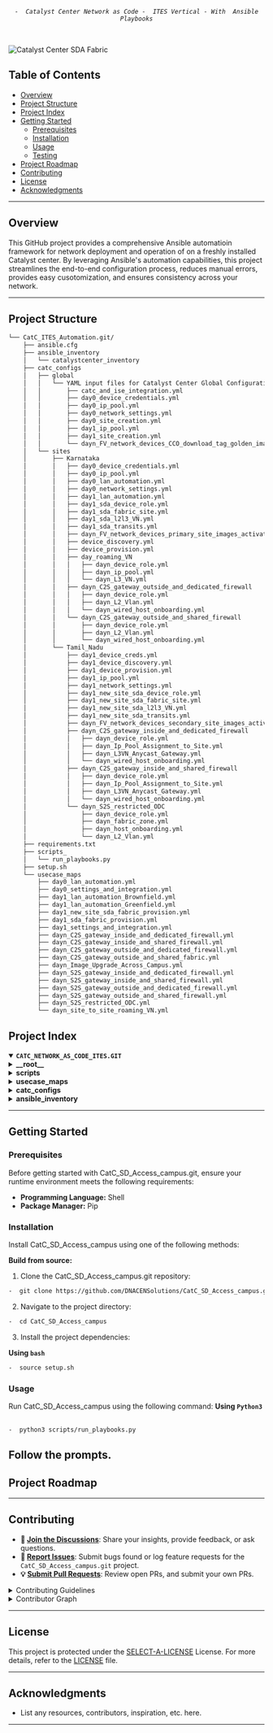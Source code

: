 <p align="center">
	<em><code>-  Catalyst Center Network as Code -  ITES Vertical - With  Ansible Playbooks</code></em>
</p>
<p align="center"><!-- default option, no dependency badges. -->
</p>
<p align="center">
	<!-- default option, no dependency badges. -->
</p>
<br>

![Catalyst Center SDA Fabric](images/ITES_CVPaC_Topology.png)


##  Table of Contents

-  [Overview](#Overview )
- [ Project Structure](#project-structure)
- [ Project Index](#project-index)
- [ Getting Started](#getting-started)
  - [ Prerequisites](#prerequisites)
  - [ Installation](#installation)
  - [ Usage](#usage)
  - [ Testing](#testing)
- [ Project Roadmap](#project-roadmap)
- [ Contributing](#contributing)
- [ License](#license)
- [ Acknowledgments](#acknowledgments)

---
##  Overview
This GitHub project provides a comprehensive Ansible automatioin framework for network deployment and operation of on a freshly installed Catalyst center. By leveraging Ansible's automation capabilities, this project streamlines the end-to-end configuration process, reduces manual errors, provides easy cusotomization, and ensures consistency across your network.

---
##  Project Structure
```sh
└── CatC_ITES_Automation.git/
    ├── ansible.cfg
    ├── ansible_inventory
    │   └── catalystcenter_inventory
    ├── catc_configs
    │   ├── global
    │   │   └── YAML input files for Catalyst Center Global Configurations (device credentials, IP pools, image tagging etc.)
    │   │       ├── catc_and_ise_integration.yml
    │   │       ├── day0_device_credentials.yml
    │   │       ├── day0_ip_pool.yml
    │   │       ├── day0_network_settings.yml
    │   │       ├── day0_site_creation.yml
    │   │       ├── day1_ip_pool.yml
    │   │       ├── day1_site_creation.yml
    │   │       └── dayn_FV_network_devices_CCO_download_tag_golden_images_distribution.yml
    │   └── sites
    │       ├── Karnataka
    │       │   ├── day0_device_credentials.yml
    │       │   ├── day0_ip_pool.yml
    │       │   ├── day0_lan_automation.yml
    │       │   ├── day0_network_settings.yml
    │       │   ├── day1_lan_automation.yml
    │       │   ├── day1_sda_device_role.yml
    │       │   ├── day1_sda_fabric_site.yml
    │       │   ├── day1_sda_l2l3_VN.yml
    │       │   ├── day1_sda_transits.yml
    │       │   ├── dayn_FV_network_devices_primary_site_images_activation.yml
    │       │   ├── device_discovery.yml
    │       │   ├── device_provision.yml
    │       │   ├── day_roaming_VN
    │       │   │   ├── dayn_device_role.yml
    │       │   │   ├── dayn_ip_pool.yml
    │       │   │   └── dayn_L3_VN.yml
    │       │   ├── dayn_C2S_gateway_outside_and_dedicated_firewall
    │       │   │   ├── dayn_device_role.yml
    │       │   │   ├── dayn_L2_Vlan.yml
    │       │   │   └── dayn_wired_host_onboarding.yml
    │       │   └── dayn_C2S_gateway_outside_and_shared_firewall
    │       │       ├── dayn_device_role.yml
    │       │       ├── dayn_L2_Vlan.yml
    │       │       └── dayn_wired_host_onboarding.yml
    │       └── Tamil_Nadu
    │           ├── day1_device_creds.yml
    │           ├── day1_device_discovery.yml
    │           ├── day1_device_provision.yml
    │           ├── day1_ip_pool.yml
    │           ├── day1_network_settings.yml
    │           ├── day1_new_site_sda_device_role.yml
    │           ├── day1_new_site_sda_fabric_site.yml
    │           ├── day1_new_site_sda_l2l3_VN.yml
    │           ├── day1_new_site_sda_transits.yml
    │           ├── dayn_FV_network_devices_secondary_site_images_activation.yml
    │           ├── dayn_C2S_gateway_inside_and_dedicated_firewall
    │           │   ├── dayn_device_role.yml
    │           │   ├── dayn_Ip_Pool_Assignment_to_Site.yml
    │           │   ├── dayn_L3VN_Anycast_Gateway.yml
    │           │   └── dayn_wired_host_onboarding.yml
    │           ├── dayn_C2S_gateway_inside_and_shared_firewall
    │           │   ├── dayn_device_role.yml
    │           │   ├── dayn_Ip_Pool_Assignment_to_Site.yml
    │           │   ├── dayn_L3VN_Anycast_Gateway.yml
    │           │   └── dayn_wired_host_onboarding.yml
    │           └── dayn_S2S_restricted_ODC
    │               ├── dayn_device_role.yml
    │               ├── dayn_fabric_zone.yml
    │               ├── dayn_host_onboarding.yml
    │               └── dayn_L2_Vlan.yml
    ├── requirements.txt
    ├── scripts_
    │   └── run_playbooks.py
    ├── setup.sh
    └── usecase_maps
        ├── day0_lan_automation.yml
        ├── day0_settings_and_integration.yml
        ├── day1_lan_automation_Brownfield.yml
        ├── day1_lan_automation_Greenfield.yml
        ├── day1_new_site_sda_fabric_provision.yml
        ├── day1_sda_fabric_provision.yml
        ├── day1_settings_and_integration.yml
        ├── dayn_C2S_gateway_inside_and_dedicated_firewall.yml
        ├── dayn_C2S_gateway_inside_and_shared_firewall.yml
        ├── dayn_C2S_gateway_outside_and_dedicated_firewall.yml
        ├── dayn_C2S_gateway_outside_and_shared_fabric.yml
        ├── dayn_Image_Upgrade_Across_Campus.yml
        ├── dayn_S2S_gateway_inside_and_dedicated_firewall.yml
        ├── dayn_S2S_gateway_inside_and_shared_firewall.yml
        ├── dayn_S2S_gateway_outside_and_dedicated_firewall.yml
        ├── dayn_S2S_gateway_outside_and_shared_firewall.yml
        ├── dayn_S2S_restricted_ODC.yml
        └── dayn_site_to_site_roaming_VN.yml


```

##  Project Index
<details open>
	<summary><b><code>CATC_NETWORK_AS_CODE_ITES.GIT</code></b></summary>
	<details> <!-- __root__ Submodule -->
		<summary><b>__root__</b></summary>
		<blockquote>
			<table>
			<tr>
				<td><b><a href='https://github.com/DNACENSolutions/NetworkasCode_CVPs/tree/main/nac_ites_sda/NaC_1_0_ITES_SDA/setup.sh'>setup.sh</a></b></td>
				<td><code>-  Setup script to create your python environment and install Catalyst Center Python SDK (dnacentersdk) and Ansible collection (cisco.dnac)</code></td>
			</tr>
			<tr>
				<td><b><a href='https://github.com/DNACENSolutions/NetworkasCode_CVPs/tree/main/nac_ites_sda/NaC_1_0_ITES_SDA/requirements.txt'>requirements.txt</a></b></td>
				<td><code>-  This file contains the required python modules. This file is used by setup.sh script</code></td>
			</tr>
			</table>
		</blockquote>
	</details>
	<details> <!-- scripts Submodule -->
		<summary><b>scripts</b></summary>
		<blockquote>
			<table>
			<tr>
				<td><b><a href='https://github.com/DNACENSolutions/NetworkasCode_CVPs/tree/main/nac_ites_sda/NaC_1_0_ITES_SDA/scripts/run_playbooks.py'>run_playbooks.py</a></b></td>
				<td><code>-  This Python tool is to run the Ansible playbooks with Inputs files preprogrammed in the usecase_maps files. The Tools lets you choose option to Validate the input, Execute the playbook or do both. Further it gives option for user to run the Catalyst Center Configuration usecases individually, or in a sub-group of usecase , or all the usecase in the order specified in the input file selected from usecase_maps directory.</code></td>
			</tr>
			</table>
		</blockquote>
	</details>
	<details> <!-- usecase_maps Submodule -->
		<summary><b>usecase_maps </b></summary>
		<blockquote>
			<table>
			<tr>
				<td><b><a href='https://github.com/DNACENSolutions/NetworkasCode_CVPs/tree/main/nac_ites_sda/NaC_1_0_ITES_SDA/usecase_maps/day0_settings_and_integration.yml'>day0_settings_and_integration.yml</a></b></td>
            <td> 
            <code>- This usecase performs essential Day0 configurations to prepare the infrastructure for SDA automation by integrating ISE with DNAC, creating the site hierarchy, setting up global device credentials, network settings, and assigning them to the target site (e.g., Karnataka).</code><br>
            <code>- This usecase consists of 8 operations in the following sequence:</code><br>
            <code>  #Step1: Integrate Cisco ISE with Catalyst Center for RADIUS services and TrustSec policies</code><br>
            <code>  #Step2: Create hierarchical site structure including areas, buildings, and floors</code><br>
            <code>  #Step3: Define global device credentials in Catalyst Center</code><br>
            <code>  #Step4: Assign global credentials to the Karnataka site</code><br>
            <code>  #Step5: Define global IP pools including transit and VN pools</code><br>
            <code>  #Step6: Define global network settings such as DNS, SNMP, and syslog</code><br>
            <code>  #Step7: Assign IP pools to the Karnataka site</code><br>
            <code>  #Step8: Apply global network settings to the Karnataka site</code>
            </td>
			</tr>
			<tr>
				<td><b><a href='https://github.com/DNACENSolutions/NetworkasCode_CVPs/tree/main/nac_ites_sda/NaC_1_0_ITES_SDA/usecase_maps/day0_lan_automation.yml'>day0_lan_automation.yml</a></b></td>
                <td><code>-  This use case handles the initial bring-up of a fabric site by automating the discovery and provisioning of seed and downstream devices. It simplifies onboarding by using LAN Automation to detect connected fabric edge nodes.<br><br> It includes the following 4 operations:<br><br> #Step1: Discover seed devices in the network using CLI/SNMP-based discovery methods.<br> #Step2: Provision the discovered seed devices to prepare them for acting as LAN Automation controllers.<br> #Step3: Run LAN Automation to dynamically discover access switches connected to the seed devices.<br> #Step4: Provision the newly discovered downstream devices with appropriate management IPs and configuration.<br><br> ⚠️ <b>Note:</b> Ensure that management IPs are assigned during LAN Automation if immediate provisioning of discovered devices is planned.</code></td>
			</tr>
            <tr>
				<td><b><a href='https://github.com/DNACENSolutions/NetworkasCode_CVPs/tree/main/nac_ites_sda/NaC_1_0_ITES_SDA/usecase_maps/day1_settings_and_integration.yml'>day1_settings_and_integration.yml</a></b></td>
                <td><code>-  This use case configures foundational Day 1 settings for onboarding a newly added site into the fabric domain. It involves site addition, IP pool design, and essential network configurations specific to the new site.<br><br> It performs the following 5 operations:<br><br> #Step1: Create a new hierarchical site under the DNAC site tree structure.<br> #Step2: Assign pre-defined device credentials (CLI, SNMP, etc.) to the new site for future provisioning and management.<br> #Step3: Create global IP pools to be consumed by various sites and services.<br> #Step4: Allocate and assign the relevant IP pool slices to the newly added site.<br> #Step5: Configure site-specific network settings such as DNS, DHCP, NTP, and syslog to enable baseline device communication and service resolution.</code></td>
			</tr>
			<tr>
				<td><b><a href='https://github.com/DNACENSolutions/NetworkasCode_CVPs/tree/main/nac_ites_sda/NaC_1_0_ITES_SDA/usecase_maps/day1_lan_automation_Brownfield.yml'>day1_lan_automation_Brownfield.yml</a></b></td>
                <td><code>-  This use case supports Brownfield site expansion by integrating newly added switches into an already operational SDA fabric. It automates the discovery of new devices via LAN Automation and provisions them to extend the fabric topology.<br><br> It consists of the following 2 operations:<br><br> #Step1: Run LAN Automation to discover additional devices connected to existing fabric infrastructure.<br> #Step2: Provision the discovered devices by assigning management IPs, applying configurations, and registering them to the fabric.<br><br> ⚠️ <b>Note:</b> Ensure management IPs are assigned during LAN Automation to allow seamless provisioning. This is especially critical for executing both steps in a single run without manual intervention.</code></td>
			</tr>
			<tr>
				<td><b><a href='https://github.com/DNACENSolutions/NetworkasCode_CVPs/tree/main/nac_ites_sda/NaC_1_0_ITES_SDA/usecase_maps/day1_lan_automation_Greenfield.yml'>day1_lan_automation_Greenfield.yml</a></b></td>
                <td><code>-  This use case brings up a completely new SDA fabric site (Greenfield deployment). It covers the end-to-end flow from discovering seed devices, provisioning them, running LAN Automation to onboard downstream devices, and finally provisioning the newly discovered nodes.<br><br> It consists of the following 4 operations:<br><br> #Step1: Discover seed devices that serve as anchors for LAN Automation.<br> #Step2: Provision the discovered seed devices with required configurations and credentials.<br> #Step3: Run LAN Automation to discover downstream connected fabric nodes (e.g., Edge or Intermediate nodes).<br> #Step4: Provision and onboard the newly discovered fabric devices into the fabric site topology.<br><br> ⚠️ <b>Note:</b> Assigning management IPs during LAN Automation is crucial for enabling seamless provisioning in the same run.</code></td>
			</tr>
			<tr>
				<td><b><a href='https://github.com/DNACENSolutions/NetworkasCode_CVPs/tree/main/nac_ites_sda/NaC_1_0_ITES_SDA/usecase_maps/day1_new_site_sda_fabric_provision.yml'>day1_new_site_sda_fabric_provision.yml</a></b></td>
                <td><code>-  This use case provisions a newly added site as a Cisco SDA Fabric site. It involves setting up the fabric structure, configuring Layer 3 IP transit for external connectivity, defining virtual networks with Anycast Gateways, and assigning appropriate device roles.<br><br> It includes the following 4 key operations:<br><br> #Step1: Designate the site as an SDA Fabric site to enable fabric-based operations.<br> #Step2: Configure Layer 3 IP Transit for external handoff to upstream networks (e.g., WAN, Data Center).<br> #Step3: Create Layer 2 and Layer 3 Virtual Networks along with Anycast Gateways for host communication.<br> #Step4: Assign fabric roles such as Border, Control Plane, and Edge to the devices within the site.</code></td>
			</tr>
            <tr>
				<td><b><a href='https://github.com/DNACENSolutions/NetworkasCode_CVPs/tree/main/nac_ites_sda/NaC_1_0_ITES_SDA/usecase_maps/day1_sda_fabric_provision.yml'>day1_sda_fabric_provision.yml</a></b></td>
                <td><code>-  This use case is focused on enabling **SDA Fabric provisioning for an already existing site** on Day 1. Unlike the <b>day1_new_site_sda_fabric_provision.yml</b> flow (which adds a new site and makes it fabric-ready), this workflow assumes that the site has already been onboarded earlier and is now being transitioned into the SDA fabric domain.<br><br>
                The workflow performs the following key operations:<br><br>
                #Step1: Convert the existing site into a Fabric Site, establishing SDA fabric boundaries.<br>
                #Step2: Set up IP Transit configurations to enable L3 handoff between fabric and traditional networks (northbound connectivity).<br>
                #Step3: Create L2 and L3 Virtual Networks, including anycast gateways, for segmenting user traffic and enabling mobility.<br>
                #Step4: Assign SDA device roles (Control Plane, Border, Edge) to participating network devices for fabric-based traffic control.<br><br>
                This use case is typically triggered after Day 0 onboarding or LAN automation is complete and is part of formalizing the site’s transition into an SDA-enabled environment.</code></td>
			</tr>
            <tr>
				<td><b><a href='https://github.com/DNACENSolutions/NetworkasCode_CVPs/tree/main/nac_ites_sda/NaC_1_0_ITES_SDA/usecase_maps/dayn_Image_Upgrade_Across_Campus.yml'>dayn_Image_Upgrade_Across_Campus.yml</a></b></td>
                <td><code>-  This Day-N use case handles **network-wide software image upgrades** across the entire SDA campus using **SWIM (Software Image Management)** via DNAC. It ensures consistent image compliance and eliminates version drifts across fabric devices.<br><br>
                The process is divided into three steps:<br><br>
                #Step1: <b>Global Image Distribution</b>
                All required golden images are downloaded from CCO (Cisco.com) and distributed to targeted devices across the campus, regardless of site or role.<br>
                #Step2: <b>Image Activation on the Primary Site</b>
                SWIM activates the distributed images at the main hub site (e.g., Karnataka). This involves image validation, compatibility checks, and reboot orchestration (if necessary).<br>
                #Step3: <b>Image Activation on the Secondary Site</b>
                The same activation process is repeated on the secondary hub site (e.g., Tamil Nadu) to maintain uniformity across geographically distributed fabric zones.<br><br>
                This ensures all fabric and non-fabric devices across the enterprise operate on validated, secure, and consistent image versions — a critical Day-N activity for lifecycle management and compliance.</code></td>
			</tr>
            <tr>
				<td><b><a href='https://github.com/DNACENSolutions/NetworkasCode_CVPs/tree/main/nac_ites_sda/NaC_1_0_ITES_SDA/usecase_maps/dayn_C2S_gateway_inside_&_dedicated_firewall.yml'>dayn_C2S_gateway_inside_&<br>_dedicated_firewall.yml</a></b></td>
                <td><code>-  This Day-N use case provisions **Client-to-Site (C2S) VPN access** via an **inside gateway with a dedicated firewall**. It facilitates secure, isolated remote access to enterprise resources, with dedicated segmentation at the network and security layer.<br>
                Key Steps:<br><br>
                #Step1: <b>IP Pool Reservation</b><br>
                An L3 IP pool is assigned to the site specifically for the dedicated C2S VPN gateway and associated Anycast Gateway. This pool is exclusive to a specific VPN domain and its clients.<br>
                #Step2: <b>L3 VN + Anycast Gateway Creation</b>
                A new L3 virtual network is created and bound to the site along with its Anycast Gateway configuration. This forms the data plane for C2S remote clients.<br>
                #Step3: <b>Device Role Assignment</b><br>
                Fabric devices (e.g., border/edge) are assigned their roles for this newly created VN. The dedicated firewall is linked as the only upstream security device, enforcing full traffic isolation.<br>
                #Step4: <b>Wired Host Onboarding</b><br>
                Wired clients are onboarded into the new virtual network. The path from remote user → VPN → dedicated firewall → onboarded device is validated end-to-end.<br><br>
                ⚠️ <b>Key Distinction from Shared Firewall:</b><br>
                In this use case, the firewall is dedicated: only one IP pool and one client context is used, ensuring exclusive traffic segmentation.<br>
                In a shared firewall setup (as handled in a different use case), multiple pools may route through a single firewall, requiring logical separation via VRFs or ACLs.<br>
                💡 <b>Use Case Applicability:</b><br>
                Ideal for high-security organizations (e.g., financial institutions, government) requiring strict separation of VPN access paths without overlap across clients or business units.</code></td>
			</tr>
            <tr>
				<td><b><a href='https://github.com/DNACENSolutions/NetworkasCode_CVPs/tree/main/nac_ites_sda/NaC_1_0_ITES_SDA/usecase_maps/dayn_C2S_gateway_inside_%26_shared_firewall.yml'>dayn_C2S_gateway_inside_&<br>_shared_firewall.yml</a></b></td>
                <td><code>-  This Day-N use case enables Client-to-Site (C2S) VPN access via an internal gateway using a shared firewall.<br>
                It provisions shared infrastructure to allow remote users, such as support executives or delivery agents,<br>
                to securely connect to ITES systems without requiring isolated security appliances per client.<br><br>
                #Step1: IP Pool Assignment<br>
                Multiple IP pools are reserved and associated with the site to support traffic segregation across different<br>
                client environments handled by the ITES provider.<br>
                #Step2: L3 VN and Anycast Gateway Setup<br>
                Virtual networks and anycast gateways are configured to route traffic from remote client endpoints through<br>
                the enterprise fabric network, ensuring proper segmentation and reachability.<br>
                #Step3: Device Role Assignment<br>
                Fabric devices are assigned roles (such as edge or border) to establish the intended routing and security<br>
                policies for C2S traffic through the shared firewall.<br>
                #Step4: Wired Host Onboarding<br>
                Local wired clients (such as branch or on-site support systems) are onboarded to the same VPN network for<br>
                functional validation and continuous integration.<br><br>
                Key Difference from Dedicated Firewall:<br>
                In this shared firewall model, a single firewall instance handles multiple client IP pools with logical isolation<br>
                enforced through VRFs and access policies. It is ideal for ITES operations managing multiple clients from the same<br>
                infrastructure, offering operational efficiency with shared security resources.<br><br>
                Use Case Example:<br>
                An ITES provider delivering customer service for multiple domains (e.g., telecom, e-commerce, insurance) can use a<br>
                shared firewall to enable secure C2S VPN access for remote agents, while maintaining separation via VRFs and ACLs<br>
                instead of physical firewalls.</code></td>
			</tr>
            <tr>
				<td><b><a href='https://github.com/DNACENSolutions/NetworkasCode_CVPs/tree/main/nac_ites_sda/NaC_1_0_ITES_SDA/usecase_maps/dayn_C2S_gateway_outside_&_dedicated_firewall.yml'>dayn_C2S_gateway_outside_&<br>_dedicated_firewall.yml</a></b></td>
                <td><code>-  This Day-N use case enables Client-to-Site (C2S) VPN access via a gateway located outside the fabric,<br>
                leveraging a dedicated firewall for strict traffic segmentation. The external firewall terminates the VPN,<br>
                and the traffic is handed off to the SDA fabric via a single L2 VLAN extending to the Border node.<br><br>
                #Step1: Fabric Site Creation<br>
                The target site is designated and initialized as a fabric site within DNAC.<br>
                #Step2: L2 Virtual Network (VLAN) Creation<br>
                A single VLAN is provisioned to establish Layer 2 connectivity between the external firewall and Border node.<br>
                #Step3: Device Role Assignment<br>
                Devices in the fabric (e.g., Border, Edge) are assigned appropriate roles to support traffic ingress from<br>
                the external gateway into the SDA fabric.<br>
                #Step4: Wired Host Onboarding<br>
                Client-facing wired hosts are onboarded into the same VLAN-based VN to complete E2E connectivity testing.<br>
                Key Design Characteristic:<br>
                The L2 handoff path connects the dedicated firewall to the Border node through a single VLAN<br>
                (e.g., VLAN 100). Traffic isolation is physical — only one IP pool and one client context are present.<br><br>
                ⚠️Difference from Shared Firewall Variant:<br>
                Unlike the shared firewall scenario (where multiple VLANs are trunked to the Border for different clients),<br>
                this setup uses a single VLAN mapped to one specific service context. Logical isolation is not needed,<br>
                as traffic is already physically segregated.<br><br>
                Use Case Example:<br>
                An ITES provider handling secure backend processing for a banking client can use a dedicated external firewall<br>
                and single VLAN to onboard remote employees via C2S VPN, ensuring exclusive resource access.</code></td>
			</tr>
            <tr>
				<td><b><a href='https://github.com/DNACENSolutions/NetworkasCode_CVPs/tree/main/nac_ites_sda/NaC_1_0_ITES_SDA/usecase_maps/dayn_C2S_gateway_outside_&_shared_firewall.yml'>dayn_C2S_gateway_outside_&<br>_shared_firewall.yml</a></b></td>
                <td><code>-  This Day-N use case enables Client-to-Site (C2S) VPN access via a gateway located outside the fabric,<br>
                utilizing a shared firewall to support multiple client contexts. VPN tunnels terminate at the firewall,<br>
                and client traffic enters the SDA fabric through dedicated Layer 2 VLANs mapped to different services.<br><br>
                #Step1: Fabric Site Creation<br>
                The site is promoted to a fabric site in DNAC to support SDA configurations.<br>
                #Step2: L2 Virtual Network (VLAN) Creation<br>
                Multiple VLANs are created and extended from the shared firewall to the Border node,<br>
                enabling logical segmentation across different clients or services.<br>
                #Step3: Device Role Assignment<br>
                Fabric devices such as Border and Edge nodes are assigned roles to ensure correct<br>
                traffic handling for each VLAN/VRF pair.<br>
                #Step4: Wired Host Onboarding<br>
                Local hosts (e.g., service endpoints or agent systems) are connected to corresponding VLANs<br>
                and validated for end-to-end VPN reachability.<br><br>
                Key Design Characteristic:<br>
                Each VLAN from the shared firewall corresponds to a logically isolated context<br>
                (e.g., VRF-A for Client A, VRF-B for Client B), enabling scalable multi-tenant support.<br><br>
                ⚠️Difference from Dedicated Firewall Variant:<br>
                In contrast to the dedicated model (with one VLAN and one client per firewall),<br>
                this setup allows multiple clients to share infrastructure without compromising logical isolation.<br><br>
                Use Case Example:<br>
                An ITES provider supporting multiple clients (e.g., telecom, healthcare, banking)<br>
                can terminate all remote user VPNs on a single shared firewall and segregate their traffic<br>
                using separate VLANs and VRFs into the SDA fabric.
                </code></td>
			</tr>
            <tr>
				<td><b><a href='https://github.com/DNACENSolutions/NetworkasCode_CVPs/tree/main/nac_ites_sda/NaC_1_0_ITES_SDA/usecase_maps/dayn_S2S_gateway_inside_&_dedicated_firewall.yml'>dayn_S2S_gateway_inside_&<br>_dedicated_firewall.yml</a></b></td>
                <td><code>-  This Day-N use case provisions Site-to-Site (S2S) VPN connectivity using a gateway located inside the fabric<br>
                along with a dedicated firewall. It is designed to establish a permanent, secure VPN tunnel between the ITES site<br>
                and an external client or remote office.<br><br>
                #Step1: IP Pool Reservation<br>
                A unique L3 IP pool is assigned to the site for S2S traffic. This pool is mapped exclusively to the VPN domain<br>
                used for communicating with a specific partner/client location.<br>
                #Step2: L3 Virtual Network and Anycast Gateway Setup<br>
                An L3 VN is created to route encrypted S2S traffic via the fabric. The Anycast Gateway ensures consistent<br>
                reachability for devices receiving VPN-terminated traffic within the ITES network.<br>
                #Step3: Device Role Assignment<br>
                Fabric devices (e.g., edge, control, border nodes) are configured to support the VN and direct S2S traffic<br>
                through a dedicated firewall. This guarantees isolation from other client or internal flows.<br>
                #Step4: Wired Host Onboarding<br>
                On-prem ITES systems—like data sync services, partner access nodes, or hosted backend systems—are onboarded<br>
                into the new VN to validate end-to-end S2S VPN connectivity.<br><br>
                ⚠️Key Design Note:<br>
                Unlike shared firewall setups that multiplex VPN tunnels via logical isolation, this model offers physical<br>
                and routing-level exclusivity. A dedicated firewall ensures no cross-tenant leakage or traffic overlap.<br><br>
                Use Case Example:<br>
                An ITES company running a payroll processing service for a state government agency may set up a dedicated<br>
                S2S tunnel between the data center and the agency’s HQ. This allows real-time data exchange while meeting<br>
                security isolation and compliance requirements.</code></td>
			</tr>
            <tr>
				<td><b><a href='https://github.com/DNACENSolutions/NetworkasCode_CVPs/tree/main/nac_ites_sda/NaC_1_0_ITES_SDA/usecase_maps/dayn_S2S_gateway_inside_&_shared_firewall.yml'>ddayn_S2S_gateway_inside_&<br>_shared_firewall.yml</a></b></td>
                <td><code>-  This Day-N use case provisions Site-to-Site (S2S) VPN connectivity using a gateway located inside the SDA fabric<br>
                along with a shared firewall. The setup enables multiple ITES customer locations to establish encrypted tunnels<br>
                into a central data center using logically isolated paths through a common firewall infrastructure.<br><br>
                #Step1: IP Pool Reservation<br>
                Multiple L3 IP pools are reserved for different remote partner/customer sites. These pools allow<br>
                each tunnel to be isolated via VRFs or security policies even while using a shared firewall.<br>
                #Step2: L3 Virtual Network and Anycast Gateway Setup<br>
                A shared L3 VN is created along with anycast gateway configuration to route encrypted S2S traffic<br>
                from multiple external locations into the fabric through distinct logical domains.<br>
                #Step3: Device Role Assignment<br>
                Fabric devices such as border nodes and edges are assigned proper roles to steer incoming S2S traffic<br>
                through the shared firewall while maintaining client-specific segmentation.<br>
                #Step4: Wired Host Onboarding<br>
                On-prem apps and services (e.g., client-dedicated VMs, database servers) are onboarded to validate<br>
                connectivity with the respective remote office through the corresponding S2S VPN tunnel.<br><br>
                ⚠️Key Design Note:<br>
                Logical isolation via VRFs, ACLs, and per-client IP pools allows multi-tenant support<br>
                over a common firewall—ideal for ITES operations hosting multiple clients at once.<br><br>
                Use Case Example:<br>
                An ITES provider offering infrastructure services to healthcare and telecom clients may set up<br>
                dedicated tunnels for each client's remote site. Using a shared firewall, both tunnels terminate<br>
                into logically separated VRFs inside the fabric, securely connecting remote offices to hosted platforms.</code></td>
			</tr>
            <tr>
				<td><b><a href='https://github.com/DNACENSolutions/NetworkasCode_CVPs/tree/main/nac_ites_sda/NaC_1_0_ITES_SDA/usecase_maps/dayn_S2S_gateway_outside_&_dedicated_firewall.yml'>dayn_S2S_gateway_outside_&<br>_dedicated_firewall.yml</a></b></td>
                <td><code>-  This Day-N use case provisions Site-to-Site (S2S) VPN connectivity through a dedicated firewall<br>
                placed outside the fabric. The decrypted traffic is handed off to the SDA fabric via L2 VLANs extending<br>
                to the Border node. This setup is ideal for ITES clients needing high security and full tunnel isolation.<br><br>
                #Step1: Fabric Site Creation<br>
                A fabric site is created to onboard all relevant devices, allowing internal forwarding of post-VPN traffic<br>
                from the dedicated firewall into the enterprise domain.<br>
                #Step2: L2 Virtual Network Creation<br>
                A dedicated L2 VN is provisioned to carry S2S traffic into the fabric. Each S2S tunnel is linked to<br>
                a specific VLAN that terminates at the fabric Border device.<br>
                #Step3: Device Role Assignment<br>
                Devices are assigned roles (edge, border, control) to facilitate the traffic path from the VPN endpoint<br>
                through to the target application segment inside the fabric.<br>
                #Step4: Wired Host Onboarding<br>
                Target enterprise services (e.g., CRMs, call routing platforms, data warehouses) are onboarded<br>
                to validate end-to-end reachability for the specific remote site.<br><br>
                ⚠️Key Design Note:<br>
                The S2S VPN tunnel terminates at the external dedicated firewall. Post decryption,<br>
                the data is handed off into the fabric through a dedicated VLAN.<br><br>
                Use Case Example:<br>
                An ITES provider running support for a financial client may set up a dedicated firewall<br>
                and VLAN (e.g., VLAN 300) for secure S2S communication from the bank’s branch network<br>
                into the hosted back-office CRM application, ensuring full tunnel isolation.</code></td>
			</tr>
            <tr>
				<td><b><a href='https://github.com/DNACENSolutions/NetworkasCode_CVPs/tree/main/nac_ites_sda/NaC_1_0_ITES_SDA/usecase_maps/dayn_S2S_gateway_outside_&_shared_firewall.yml'>dayn_S2S_gateway_outside_&<br>_shared_firewall.yml</a></b></td>
                <td><code>-  This Day-N use case provisions Site-to-Site (S2S) VPN connectivity through a shared firewall<br>
                located outside the SDA fabric. Multiple branch tunnels terminate on a single firewall, and their traffic<br>
                is logically separated using different VLANs and VRFs before entering the fabric.<br><br>
                #Step1: Fabric Site Creation<br>
                A fabric site is created to provide LAN-level handoff from the external firewall. This allows routed<br>
                or bridged traffic from all connected branches to flow toward enterprise services inside the SDA domain.<br>
                #Step2: Multiple L2 VNs Creation<br>
                Each remote branch is assigned a unique VLAN and associated L2 virtual network. These VLANs are trunked<br>
                from the firewall to the Border node, maintaining logical separation via VRFs or access policies.<br>
                #Step3: Device Role Assignment<br>
                Border and edge roles are mapped to SDA devices to direct incoming S2S branch traffic through the correct<br>
                pathways and policy domains inside the ITES fabric.<br>
                #Step4: Wired Host Onboarding<br>
                Onboarding ensures that internal services, like backend process servers or reporting tools, are reachable<br>
                by the correct VRF-mapped VLAN associated with each remote branch site.<br><br>
                ⚠️Key Design Note:<br>
                Tunnels from multiple sites (e.g., different client branches) land on a shared firewall.<br>
                Each decrypted flow is forwarded over its respective VLAN, which maps to an internal VRF.<br><br>
                Use Case Example:<br>
                An ITES firm serving multiple clients across regions connects their branch routers to a shared VPN<br>
                termination firewall in the main data center. VLAN 300 (Client-A), VLAN 301 (Client-B), etc., are<br>
                extended to the Border node to segregate traffic while optimizing infrastructure reuse.</code></td>
			</tr>
            <tr>
				<td><b><a href='https://github.com/DNACENSolutions/NetworkasCode_CVPs/tree/main/nac_ites_sda/NaC_1_0_ITES_SDA/usecase_maps/dayn_site_to_site_roaming_VN.yml'>dayn_site_to_site_roaming_VN.yml</a></b></td>
                <td><code>-  This Day-N use case enables Site-to-Site (S2S) roaming by provisioning a location-agnostic L3 VN,<br>
                allowing ODC users in ITES to operate securely from any site while enforcing strict access boundaries.<br><br>
                #Step1: IP Pool Reservation<br>
                A dedicated subnet is reserved for roaming ODC users. This IP pool will be mapped to the roaming VN<br>
                and advertised only at remote sites (excluding the home site).<br>
                #Step2: L3 VN and Anycast Gateway Setup<br>
                The roaming VN is created and deployed with Anycast Gateway across all participating ITES sites except<br>
                the home site. This provides users seamless connectivity from any remote location.<br>
                #Step3: Device Role Assignment<br>
                Fabric devices (Border/Edge) are configured at remote sites to onboard ODC users into the roaming VN.<br>
                The traffic is identified and routed toward the home site using SGT-based Policy-Based Routing (PBR).<br><br>
                ⚠️Key Design Note:<br>
                Roaming traffic exits through the home site's dedicated firewall, ensuring centralized security control.<br>
                ISE is integrated for identity-based access enforcement. Segmentation is applied using Macro (VN) or<br>
                Micro (SGT) methods to isolate different ODC environments and prevent inter-client access.<br><br>
                Use Case Example:<br>
                An ITES employee who normally works from the Chennai ODC can now log in from the Coimbatore site.<br>
                The roaming VN automatically classifies and forwards their traffic to Chennai's firewall via a secure<br>
                S2S tunnel, giving them access only to Chennai's ODC applications — maintaining security and compliance.<br><br>
                Tech Tip:<br>
                Roaming VNs allow consistent and secure access regardless of user location. They're vital for Return-To-Office<br>
                (RTO) strategies and distributed ODC models within the ITES sector.</code></td>
			</tr>
            <tr>
				<td><b><a href='https://github.com/DNACENSolutions/NetworkasCode_CVPs/tree/main/nac_ites_sda/NaC_1_0_ITES_SDA/usecase_maps/dayn_S2S_restricted_ODC.yml'>dayn_S2S_restricted_ODC.yml</a></b></td>
                <td><code>-  This Day-N use case provisions a Site-to-Site (S2S) ODC with a dedicated firewall acting<br>
                as a gateway and directly connected to the fabric edge, ensuring tight traffic control<br>
                and isolation within the ITES environment.<br><br>
                #Step1: Fabric Site Creation<br>
                A new fabric site (zone) is created using Cisco Catalyst Center to enable SD-Access<br>
                provisioning. This includes zoning and edge/border role designation.<br>
                #Step2: L2 VN Creation<br>
                A Layer 2 Virtual Network is created and added to the site. This VN will carry ODC user<br>
                traffic and enable VLAN-based segregation.<br>
                #Step3: Device Role Assignment<br>
                Edge nodes are assigned device roles. The ODC firewall is connected to the edge node on a<br>
                trunk port, ensuring it can handle all tagged VLAN traffic from multiple ODC systems.<br>
                #Step4: Wired Host Onboarding<br>
                ODC systems and users are onboarded through the configured edge nodes. Firewall policies<br>
                enforce access control and traffic logging for audit/compliance.<br><br>
                ⚠️Key Design Note:<br>
                The dedicated firewall is not upstream but directly part of the fabric zone. It acts as<br>
                the default gateway for the ODC. VPNs are used for S2S connectivity with the home site or<br>
                external network. Segmentation is applied using Macro (VN) or Micro (SGT) techniques.<br><br>
                Use Case Example:<br>
                An ITES ODC in Karnataka is onboarded into SD-Access. All client systems connect to a Layer 2<br>
                VN terminating at a dedicated firewall connected to the edge. This firewall acts as both the<br>
                default gateway and VPN terminator, offering site-to-site secure communication.<br><br>
                Security Advantage:<br>
                Since traffic doesn't leave the fabric for policy enforcement, latency is reduced and audit<br>
                visibility is improved. Each ODC remains isolated at the edge itself.</code></td>
			</tr>
			</table>
		</blockquote>
	</details>
	<details> <!-- catc_configs Submodule -->
		<summary><b>catc_configs</b></summary>
		<blockquote>
			<details>
				<summary><b>global</b></summary>
				<blockquote>
					<table>
                    <tr>
						<td><b><a href='https://github.com/DNACENSolutions/NetworkasCode_CVPs/tree/main/nac_ites_sda/NaC_1_0_ITES_SDA/catc_configs/ites_global/catc_and_ise_integration.yml'>catc_and_ise_integration.yml</a></b></td>
						<td><code>-  Integrate Catalyst Center with ISE for Radius Authentication, and Add AAA Servers</code></td>
                        <td><code>-  Related Playbook <a href='https://github.com/cisco-en-programmability/catalyst-center-ansible-iac/blob/main/workflows/ise_radius_integration/README.md'>ise_radius_integration_playbook</a></code></td>
					</tr>
                    <tr>
						<td><b><a href='https://github.com/DNACENSolutions/NetworkasCode_CVPs/tree/main/nac_ites_sda/NaC_1_0_ITES_SDA/catc_configs/ites_global/day0_site_creation.yml'>day0_site_creation.yml</a></b></td>
						<td><code>-  Creating Sites which includes areas, buildings and floors with floor images.</code></td>
                        <td><code>-  Related Playbook <a href='https://github.com/cisco-en-programmability/catalyst-center-ansible-iac/blob/main/workflows/site_hierarchy/README.md'>Network_design_site_hierarchy_playbook</a></code></td>
					</tr>
					<tr>
						<td><b><a href='https://github.com/DNACENSolutions/NetworkasCode_CVPs/tree/main/nac_ites_sda/NaC_1_0_ITES_SDA/catc_configs/ites_global/day0_network_settings.yml'>day0_network_settings.yml</a></b></td>
						<td><code>-  These configurations are network setting for Servers like AAA, NTP etc and also telemetry configuration to be configuration at global level.</code></td>
                        <td><code>-  Related Playbook <a href='https://github.com/cisco-en-programmability/catalyst-center-ansible-iac/blob/main/workflows/network_settings/README.md'>Network_settings_playbook</a></code></td>
					</tr>
					<tr>
						<td><b><a href='https://github.com/DNACENSolutions/NetworkasCode_CVPs/tree/main/nac_ites_sda/NaC_1_0_ITES_SDA/catc_configs/ites_global/day0_device_credentials.yml'>day0_device_credentials.yml</a></b></td>
						<td><code>-  Create global device credentials can be used across sites</code></td>
                        <td><code>-  Related Playbook <a href='https://github.com/cisco-en-programmability/catalyst-center-ansible-iac/blob/main/workflows/device_credentials/README.md'>Device_credentials_playbook</a></code></td>
					</tr>
					<tr>
						<td><b><a href='https://github.com/DNACENSolutions/NetworkasCode_CVPs/tree/main/nac_ites_sda/NaC_1_0_ITES_SDA/catc_configs/ites_global/day0_ip_pool.yml'>day0_ip_pool.yml</a></b></td>
						<td><code>-  Add  Network Settings Global IP Pools</code></td>
                        <td><code>-  Related Playbook <a href='https://github.com/cisco-en-programmability/catalyst-center-ansible-iac/blob/main/workflows/network_settings/README.md'>IP_pool_reservation_playbook</a></code></td>
					</tr>
                    <tr>
						<td><b><a href='https://github.com/DNACENSolutions/NetworkasCode_CVPs/tree/main/nac_ites_sda/NaC_1_0_ITES_SDA/catc_configs/ites_global/dayn_FV_network_devices_CCO_download_tag_golden_images_distribution.yml'>dayn_FV_network_devices_CCO_download_tag_golden_images_distribution.yml</a></b></td>
						<td><code>-  SWIM Upgrade the devices on sites - Tagging Golden Images</code></td>
                        <td><code>-  Related Playbook <a href='https://github.com/cisco-en-programmability/catalyst-center-ansible-iac/blob/main/workflows/swim/README.md'>Software_image_management_playbook</a></code></td>
					</tr>
					</table>
				</blockquote>
			</details>
			<details>
				<summary><b>sites</b></summary>
				<blockquote>
					<details>
						<summary><b>Karnataka</b></summary>
						<blockquote>
							<table>
							<tr>
								<td><b><a href='https://github.com/DNACENSolutions/NetworkasCode_CVPs/tree/main/nac_ites_sda/NaC_1_0_ITES_SDA/catc_configs/ites_sites/Karnataka/device_discovery.yml'>device_discovery.yml</a></b></td>
								<td><code>-  This files contains configurations required to discover your network  devices and add them to the inventory.</code></td>
								<td><code>-  Related Playbook <a href='https://github.com/cisco-en-programmability/catalyst-center-ansible-iac/blob/main/workflows/device_discovery/README.md'>Device_discovery_playbook</a></code></td>
							</tr>
                            <tr>
								<td><b><a href='https://github.com/DNACENSolutions/NetworkasCode_CVPs/tree/main/nac_ites_sda/NaC_1_0_ITES_SDA/catc_configs/ites_sites/Karnataka/device_provision.yml'>device_provision.yml</a></b></td>
								<td><code>-  This files contains configurations required to provision your network  devices.</code></td>
								<td><code>-  Related Playbook <a href='https://github.com/cisco-en-programmability/catalyst-center-ansible-iac/blob/main/workflows/provision/README.md'>Device_provision_playbook</a></code></td>
							</tr>
                            <tr>
								<td><b><a href='https://github.com/DNACENSolutions/NetworkasCode_CVPs/tree/main/nac_ites_sda/NaC_1_0_ITES_SDA/catc_configs/ites_sites/Karnataka/day0_lan_automation.yml'>day0_lan_automation.yml</a></b></td>
								<td><code>-  This files contains configurations required to perform lan automation.This is Greenfield deployement in which we are adding new site and devices and discovering/provisioning devices via lan automation.</code></td>
								<td><code>-  Related Playbook <a href='https://github.com/cisco-en-programmability/catalyst-center-ansible-iac/blob/main/workflows/lan_automation/README.md'>LAN_automation_playbook</a></code></td>
							</tr>
                            <tr>
								<td><b><a href='https://github.com/DNACENSolutions/NetworkasCode_CVPs/tree/main/nac_ites_sda/NaC_1_0_ITES_SDA/catc_configs/ites_sites/Karnataka/day1_lan_automation.yml'>day1_lan_automation.yml</a></b></td>
								<td><code>-  This files contains configurations required to perform lan automation.This is Brownfield deployement in which we are adding new devices in the existing site and discovering/provisioning devices via lan automation.</code></td>
								<td><code>-  Related Playbook <a href='https://github.com/cisco-en-programmability/catalyst-center-ansible-iac/blob/main/workflows/lan_automation/README.md'>LAN_automation_playbook</a></code></td>
							</tr>
                            <tr>
								<td><b><a href='https://github.com/DNACENSolutions/NetworkasCode_CVPs/tree/main/nac_ites_sda/NaC_1_0_ITES_SDA/catc_configs/ites_sites/Karnataka/day0_ip_pool.yml'>day0_ip_pool.yml</a></b></td>
								<td><code>-  This files contains configurations required to design and reserve the IP Pools for the site.</code></td>
								<td><code>-  Related Playbook <a href='https://github.com/cisco-en-programmability/catalyst-center-ansible-iac/blob/main/workflows/network_settings/README.md'>Network_settings_playbook</a></code></td>
							</tr>
							<tr>
								<td><b><a href='https://github.com/DNACENSolutions/NetworkasCode_CVPs/tree/main/nac_ites_sda/NaC_1_0_ITES_SDA/catc_configs/ites_sites/Karnataka/day1_sda_fabric_site.yml'>day1_sda_fabric_site.yml</a></b></td>
								<td><code>-  Creating Fabric Site and Zones.</code></td>
								<td><code>-  Related Playbook <a href='https://github.com/cisco-en-programmability/catalyst-center-ansible-iac/blob/main/workflows/sda_fabric_sites_zones/README.md'>SDA_fabric_sites_zones_playbook</a></code></td>
							</tr>
							<tr>
								<td><b><a href='https://github.com/DNACENSolutions/NetworkasCode_CVPs/tree/main/nac_ites_sda/NaC_1_0_ITES_SDA/catc_configs/ites_sites/Karnataka/day1_sda_l2l3_VN.yml'>day1_sda_l2l3_VN.yml</a></b></td>
								<td><code>-  This files contains configurations required to assign VNs (virtual networks), L2 gateways and L3 gateways to Fabric sites.</code></td>
								<td><code>-  Related Playbook <a href='https://github.com/cisco-en-programmability/catalyst-center-ansible-iac/blob/main/workflows/sda_virtual_networks_l2l3_gateways/README.md'>SDA_virtual_networks_l2_l3_gateways_playbook</a></code></td>
							</tr>
							<tr>
								<td><b><a href='https://github.com/DNACENSolutions/NetworkasCode_CVPs/tree/main/nac_ites_sda/NaC_1_0_ITES_SDA/catc_configs/ites_sites/Karnataka/day1_sda_transits.yml'>day1_sda_transits.yml</a></b></td>
								<td><code>-  This files contains configurations required to create Fabric Transits.</code></td>
								<td><code>-  Related Playbook <a href='https://github.com/cisco-en-programmability/catalyst-center-ansible-iac/blob/main/workflows/sda_fabric_transits/README.md'>SDA_fabric transits_playbook</a></code></td>
							</tr>
							<tr>
								<td><b><a href='https://github.com/DNACENSolutions/NetworkasCode_CVPs/tree/main/nac_ites_sda/NaC_1_0_ITES_SDA/catc_configs/ites_sites/Karnataka/day1_sda_device_role.yml'>day1_sda_device_role.yml</a></b></td>
								<td><code>-  This files contains configurations required for creating L3/L2 handoffs and assigning device roles.</code></td>
								<td><code>-  Related Playbook <a href='https://github.com/cisco-en-programmability/catalyst-center-ansible-iac/blob/main/workflows/sda_fabric_device_roles/README.md'>SDA_fabric_device_roles_playbook</a></code></td>
							</tr>
                            <tr>
								<td><b><a href='https://github.com/DNACENSolutions/NetworkasCode_CVPs/tree/main/nac_ites_sda/NaC_1_0_ITES_SDA/catc_configs/ites_sites/Karnataka/dayn_FV_network_devices_primary_site_images_activation.yml'>dayn_FV_network_devices_primary_site_images_activation.yml</a></b></td>
								<td><code>-  This files contains configurations required for activation of images on the devices.</code></td>
								<td><code>-  Related Playbook <a href='https://github.com/cisco-en-programmability/catalyst-center-ansible-iac/blob/main/workflows/swim/README.md'>Software_image_management_playbook</a></code></td>
							</tr>
                            <tr>
								<td><b><a href='https://github.com/DNACENSolutions/NetworkasCode_CVPs/tree/main/nac_ites_sda/NaC_1_0_ITES_SDA/catc_configs/ites_sites/Karnataka/dayn_C2S_gateway_outside_%26_shared_firewall'>dayn_C2S_gateway_outside_&<br>_shared_firewall</a></b></td>
								<td><code>-  This folder contains configurations required for bringing Client to Site ODC with gateway outside and shared firewall<br>
                                <a href='https://www-author3.cisco.com/c/en/us/td/docs/cloud-systems-management/network-automation-and-management/catalyst-center/cisco-validated-solution-profiles/validated_profile_ites_vertical.html?wcmmode=disabled#ClienttositeODCwithasharedfirewallandgatewayoutsideofthefabric'> Refer here for more info on the usecase</a></code></td>
								<td><code>-  Related Playbooks<br>
                                <a href='https://github.com/cisco-en-programmability/catalyst-center-ansible-iac/blob/main/workflows/sda_fabric_device_roles/README.md'>SDA_fabric_device_roles_playbook</a><br>
                                <a href='https://github.com/cisco-en-programmability/catalyst-center-ansible-iac/blob/main/workflows/sda_virtual_networks_l2l3_gateways/README.md'>SDA_virtual_networks_l2_l3_gateways_playbook</a><br>
                                <a href='https://github.com/cisco-en-programmability/catalyst-center-ansible-iac/blob/main/workflows/sda_hostonboarding/README.md'>SDA_host_onboarding_playbook</a>
                                </code></td>
							</tr>
                            <tr>
								<td><b><a href='https://github.com/DNACENSolutions/NetworkasCode_CVPs/tree/main/nac_ites_sda/NaC_1_0_ITES_SDA/catc_configs/ites_sites/Karnataka/dayn_C2S_gateway_outside_%26_dedicated_firewall'>dayn_C2S_gateway_outside_&<br>_dedicated_firewall</a></b></td>
								<td><code>-  This folder contains configurations required for bringing Client to Site ODC with gateway outside and dedicated firewall<br>
                                <a href='https://www-author3.cisco.com/c/en/us/td/docs/cloud-systems-management/network-automation-and-management/catalyst-center/cisco-validated-solution-profiles/validated_profile_ites_vertical.html?wcmmode=disabled#ClienttositeODCwithadedicatedfirewallandgatewayoutsidethefabric'> Refer here for more info on the usecase</a></code></td>
								<td><code>-  Related Playbooks<br>
                                <a href='https://github.com/cisco-en-programmability/catalyst-center-ansible-iac/blob/main/workflows/sda_fabric_device_roles/README.md'>SDA_fabric_device_roles_playbook</a><br>
                                <a href='https://github.com/cisco-en-programmability/catalyst-center-ansible-iac/blob/main/workflows/sda_virtual_networks_l2l3_gateways/README.md'>SDA_virtual_networks_l2_l3_gateways_playbook</a><br>
                                <a href='https://github.com/cisco-en-programmability/catalyst-center-ansible-iac/blob/main/workflows/sda_hostonboarding/README.md'>SDA_host_onboarding_playbook</a>
                                </code></td>
							</tr>
                            <tr>
								<td><b><a href='https://github.com/DNACENSolutions/NetworkasCode_CVPs/tree/main/nac_ites_sda/NaC_1_0_ITES_SDA/catc_configs/ites_sites/Karnataka/dayn_roaming_VN'>dayn_roaming_VN</a></b></td>
								<td><code>-  This folder contains configurations required for bringing Site to Site roaming VN with shared/dedicated firewall<br>
                                <a href='https://www-author3.cisco.com/c/en/us/td/docs/cloud-systems-management/network-automation-and-management/catalyst-center/cisco-validated-solution-profiles/validated_profile_ites_vertical.html?wcmmode=disabled#LocationagnosticaccessforsitetositeODCwithdedicatedfirewallandanycastgateway'> Refer here for more info on the usecase</a></code></td>
								<td><code>-  Related Playbooks<br>
                                <a href='https://github.com/cisco-en-programmability/catalyst-center-ansible-iac/blob/main/workflows/sda_fabric_device_roles/README.md'>SDA_fabric_device_roles_playbook</a><br>
                                <a href='https://github.com/cisco-en-programmability/catalyst-center-ansible-iac/blob/main/workflows/sda_virtual_networks_l2l3_gateways/README.md'>SDA_virtual_networks_l2_l3_gateways_playbook</a><br>
                                <a href='https://github.com/cisco-en-programmability/catalyst-center-ansible-iac/blob/main/workflows/network_settings/README.md'>IP_pool_creation_playbook</a>
                                </code></td>
							</tr>
							</table>
						</blockquote>
					</details>
                    <details>
						<summary><b>Tamil Nadu</b></summary>
						<blockquote>
							<table>
                            <tr>
                                <td><b><a href='https://github.com/DNACENSolutions/NetworkasCode_CVPs/tree/main/nac_ites_sda/NaC_1_0_ITES_SDA/catc_configs/ites_sites/Tamil_Nadu/day1_network_settings.yml'>day0_ip_pool.yml</a></b></td>
                                <td><code>-  This files contains configurations required to design and reserve the IP Pools for the site.</code></td>
                                <td><code>-  Related Playbook <a href='https://github.com/cisco-en-programmability/catalyst-center-ansible-iac/blob/main/workflows/network_settings/README.md'>Network_settings_playbook</a></code></td>
                            </tr>
                            <tr>
								<td><b><a href='https://github.com/DNACENSolutions/NetworkasCode_CVPs/tree/main/nac_ites_sda/NaC_1_0_ITES_SDA/catc_configs/ites_sites/Tamil_Nadu/day1_device_discovery.yml'>day1_device_discovery.yml</a></b></td>
								<td><code>-  This files contains configurations required to discover your network  devices and add them to the inventory.</code></td>
								<td><code>-  Related Playbook <a href='https://github.com/cisco-en-programmability/catalyst-center-ansible-iac/blob/main/workflows/device_discovery/README.md'>Device_discovery_playbook</a></code></td>
							</tr>
                            <tr>
								<td><b><a href='https://github.com/DNACENSolutions/NetworkasCode_CVPs/tree/main/nac_ites_sda/NaC_1_0_ITES_SDA/catc_configs/ites_sites/Tamil_Nadu/day1_device_provision.yml'>day1_device_provision.yml</a></b></td>
								<td><code>-  This files contains configurations required to provision your network  devices.</code></td>
								<td><code>-  Related Playbook <a href='https://github.com/cisco-en-programmability/catalyst-center-ansible-iac/blob/main/workflows/provision/README.md'>Device_provision_playbook</a></code></td>
							</tr>
							<tr>
								<td><b><a href='https://github.com/DNACENSolutions/NetworkasCode_CVPs/tree/main/nac_ites_sda/NaC_1_0_ITES_SDA/catc_configs/ites_sites/Tamil_Nadu/day1_new_site_sda_fabric_site.yml'>day1_new_site_sda_fabric_site.yml</a></b></td>
								<td><code>-  Creating Fabric Site and Zones.</code></td>
								<td><code>-  Related Playbook <a href='https://github.com/cisco-en-programmability/catalyst-center-ansible-iac/blob/main/workflows/sda_fabric_sites_zones/README.md'>SDA_fabric_sites_zones_playbook</a></code></td>
							</tr>
							<tr>
								<td><b><a href='https://github.com/DNACENSolutions/NetworkasCode_CVPs/tree/main/nac_ites_sda/NaC_1_0_ITES_SDA/catc_configs/ites_sites/Tamil_Nadu/day1_new_site_sda_l2l3_VN.yml'>day1_new_site_sda_l2l3_VN.yml</a></b></td>
								<td><code>-  This files contains configurations required to assign VNs (virtual networks), L2 gateways and L3 gateways to Fabric sites.</code></td>
								<td><code>-  Related Playbook <a href='https://github.com/cisco-en-programmability/catalyst-center-ansible-iac/blob/main/workflows/sda_virtual_networks_l2l3_gateways/README.md'>SDA_virtual_networks_l2_l3_gateways_playbook</a></code></td>
							</tr>
							<tr>
								<td><b><a href='https://github.com/DNACENSolutions/NetworkasCode_CVPs/tree/main/nac_ites_sda/NaC_1_0_ITES_SDA/catc_configs/ites_sites/Tamil_Nadu/day1_new_site_sda_transits.yml'>day1_new_site_sda_transits.yml</a></b></td>
								<td><code>-  This files contains configurations required to create Fabric Transits.</code></td>
								<td><code>-  Related Playbook <a href='https://github.com/cisco-en-programmability/catalyst-center-ansible-iac/blob/main/workflows/sda_fabric_transits/README.md'>SDA_fabric transits_playbook</a></code></td>
							</tr>
							<tr>
								<td><b><a href='https://github.com/DNACENSolutions/NetworkasCode_CVPs/tree/main/nac_ites_sda/NaC_1_0_ITES_SDA/catc_configs/ites_sites/Tamil_Nadu/day1_new_site_sda_device_role.yml'>day1_new_site_sda_device_role.yml</a></b></td>
								<td><code>-  This files contains configurations required for creating L3/L2 handoffs and assigning device roles.</code></td>
								<td><code>-  Related Playbook <a href='https://github.com/cisco-en-programmability/catalyst-center-ansible-iac/blob/main/workflows/sda_fabric_device_roles/README.md'>SDA_fabric_device_roles_playbook</a></code></td>
							</tr>
                            <tr>
								<td><b><a href='https://github.com/DNACENSolutions/NetworkasCode_CVPs/tree/main/nac_ites_sda/NaC_1_0_ITES_SDA/catc_configs/ites_sites/Tamil_Nadu/dayn_FV_network_devices_secondary_site_images_activation.yml'>dayn_FV_network_devices_secondary_site_images_activation.yml</a></b></td>
								<td><code>-  This files contains configurations required for activation of images on the devices.</code></td>
								<td><code>-  Related Playbook <a href='https://github.com/cisco-en-programmability/catalyst-center-ansible-iac/blob/main/workflows/swim/README.md'>Software_image_management_playbook</a></code></td>
							</tr>
                            <tr>
								<td><b><a href='https://github.com/DNACENSolutions/NetworkasCode_CVPs/tree/main/nac_ites_sda/NaC_1_0_ITES_SDA/catc_configs/ites_sites/Tamil_Nadu/dayn_C2S_gateway_inside_%26_dedicated_firewall'>dayn_C2S_gateway_inside_&<br>_dedicated_firewall</a></b></td>
								<td><code>-  This folder contains configurations required for bringing Client to Site ODC with gateway outside and shared firewall<br>
                                <a href='https://www-author3.cisco.com/c/en/us/td/docs/cloud-systems-management/network-automation-and-management/catalyst-center/cisco-validated-solution-profiles/validated_profile_ites_vertical.html?wcmmode=disabled#ClienttoSiteODCwithasharedfirewallandanycastgateway'> Refer here for more info on the usecase</a></code></td>
								<td><code>-  Related Playbooks<br>
                                <a href='https://github.com/cisco-en-programmability/catalyst-center-ansible-iac/blob/main/workflows/sda_fabric_device_roles/README.md'>SDA_fabric_device_roles_playbook</a><br>
                                <a href='https://github.com/cisco-en-programmability/catalyst-center-ansible-iac/blob/main/workflows/sda_virtual_networks_l2l3_gateways/README.md'>SDA_virtual_networks_l2_l3_gateways_playbook</a><br>
                                <a href='https://github.com/cisco-en-programmability/catalyst-center-ansible-iac/blob/main/workflows/sda_hostonboarding/README.md'>SDA_host_onboarding_playbook</a><br>
                                <a href='https://github.com/cisco-en-programmability/catalyst-center-ansible-iac/blob/main/workflows/network_settings/README.md'>IP_pool_creation_playbook</a>
                                </code></td>
							</tr>
                            <tr>
								<td><b><a href='https://github.com/DNACENSolutions/NetworkasCode_CVPs/tree/main/nac_ites_sda/NaC_1_0_ITES_SDA/catc_configs/ites_sites/Tamil_Nadu/dayn_C2S_gateway_inside_%26_shared_firewall'>dayn_C2S_gateway_inside_&<br>_shared_firewall</a></b></td>
								<td><code>-  This folder contains configurations required for bringing Client to Site ODC with gateway outside and shared firewall<br>
                                <a href='https://www-author3.cisco.com/c/en/us/td/docs/cloud-systems-management/network-automation-and-management/catalyst-center/cisco-validated-solution-profiles/validated_profile_ites_vertical.html?wcmmode=disabled#ClienttositeODCwithadedicatedfirewallconnectedtotheedgeandactingasgateway'> Refer here for more info on the usecase</a></code></td>
								<td><code>-  Related Playbooks<br>
                                <a href='https://github.com/cisco-en-programmability/catalyst-center-ansible-iac/blob/main/workflows/sda_fabric_device_roles/README.md'>SDA_fabric_device_roles_playbook</a><br>
                                <a href='https://github.com/cisco-en-programmability/catalyst-center-ansible-iac/blob/main/workflows/sda_virtual_networks_l2l3_gateways/README.md'>SDA_virtual_networks_l2_l3_gateways_playbook</a><br>
                                <a href='https://github.com/cisco-en-programmability/catalyst-center-ansible-iac/blob/main/workflows/sda_hostonboarding/README.md'>SDA_host_onboarding_playbook</a><br>
                                <a href='https://github.com/cisco-en-programmability/catalyst-center-ansible-iac/blob/main/workflows/network_settings/README.md'>IP_pool_creation_playbook</a>
                                </code></td>
							</tr>
                            <tr>
								<td><b><a href='https://github.com/DNACENSolutions/NetworkasCode_CVPs/tree/main/nac_ites_sda/NaC_1_0_ITES_SDA/catc_configs/ites_sites/Tamil_Nadu/dayn_S2S_restricted_ODC'>dayn_S2S_restricted_ODC</a></b></td>
								<td><code>-  This folder contains configurations required for bringing Client to Site ODC with gateway outside and shared firewall<br>
                                <a href='https://www-author3.cisco.com/c/en/us/td/docs/cloud-systems-management/network-automation-and-management/catalyst-center/cisco-validted-solution-profiles/validated_profile_ites_vertical.html?wcmmode=disabled#ClienttositeODCwithadedicatedfirewallconnectedtotheedgeandactingasgateway'> Refer here for more info on the usecase</a></code></td>
								<td><code>-  Related Playbooks<br>
                                <a href='https://github.com/cisco-en-programmability/catalyst-center-ansible-iac/blob/main/workflows/sda_fabric_device_roles/README.md'>SDA_fabric_device_roles_playbook</a><br>
                                <a href='https://github.com/cisco-en-programmability/catalyst-center-ansible-iac/blob/main/workflows/sda_virtual_networks_l2l3_gateways/README.md'>SDA_virtual_networks_l2_l3_gateways_playbook</a><br>
                                <a href='https://github.com/cisco-en-programmability/catalyst-center-ansible-iac/blob/main/workflows/sda_hostonboarding/README.md'>SDA_host_onboarding_playbook</a><br>
                                <a href='https://github.com/cisco-en-programmability/catalyst-center-ansible-iac/blob/main/workflows/sda_fabric_sites_zones/README.md'>SDA_fabric_site_zone_playbook</a>
                                </code></td>
							</tr>
                            </table>
                        </blockquote>
                    </details>
			</details>
		</blockquote>
	</details>
	<details> <!-- ansible_inventory Submodule -->
		<summary><b>ansible_inventory</b></summary>
		<blockquote>
			<details>
				<summary><b>catalystcenter_inventory</b></summary>
				<blockquote>
					<table>
					<tr>
						<td><b><a href='https://github.com/DNACENSolutions/CatC_SD_Access_campus.git/blob/master/ansible_inventory/catalystcenter_inventory_10.195.243.53/hosts.yml'>hosts.yml</a></b></td>
						<td><code>-  This is a sample Host file to be created for your Catalyst Center to be able to run the existing playbooks.
						Sample Inventory file
							---
							catalyst_center_hosts:
								hosts:
									give_any_hostname:
										dnac_password: Catalyst Center Credentials password
										dnac_host: Catalyst Center Host IP address Reachable fron ansible server.
										dnac_port: 443
										dnac_timeout: 60
										dnac_username: Catalyst Center Credentials username
										dnac_verify: false
										dnac_version: Catalyst Center Release. (i.e. 2.3.7.6)
										dnac_debug: true
										dnac_log_level: DEBUG
										dnac_log: true
										dnac_log_append: false
										dnac_log_file_path: log file location i.e.catc_logs
						</code></td>
					</tr>
					</table>
				</blockquote>
			</details>
		</blockquote>
	</details>
</details>

---
##  Getting Started

###  Prerequisites

Before getting started with CatC_SD_Access_campus.git, ensure your runtime environment meets the following requirements:

- **Programming Language:** Shell
- **Package Manager:** Pip


###  Installation

Install CatC_SD_Access_campus using one of the following methods:

**Build from source:**

1. Clone the CatC_SD_Access_campus.git repository:
```sh
-  git clone https://github.com/DNACENSolutions/CatC_SD_Access_campus.git
```

2. Navigate to the project directory:
```sh
-  cd CatC_SD_Access_campus
```

3. Install the project dependencies:


**Using `bash`** &nbsp; [<img align="center" src="" />]()

```sh
-  source setup.sh
```

###  Usage
Run CatC_SD_Access_campus using the following command:
**Using `Python3`** &nbsp; [<img align="center" src="" />]()

```sh
-  python3 scripts/run_playbooks.py
```
Follow the prompts. 
---
##  Project Roadmap

---

##  Contributing

- **💬 [Join the Discussions](https://github.com/DNACENSolutions/CatC_SD_Access_campus.git/discussions)**: Share your insights, provide feedback, or ask questions.
- **🐛 [Report Issues](https://github.com/DNACENSolutions/CatC_SD_Access_campus.git/issues)**: Submit bugs found or log feature requests for the `CatC_SD_Access_campus.git` project.
- **💡 [Submit Pull Requests](https://github.com/DNACENSolutions/CatC_SD_Access_campus.git/blob/main/CONTRIBUTING.md)**: Review open PRs, and submit your own PRs.

<details closed>
<summary>Contributing Guidelines</summary>

1. **Fork the Repository**: Start by forking the project repository to your github account.
2. **Clone Locally**: Clone the forked repository to your local machine using a git client.
   ```sh
   git clone https://github.com/DNACENSolutions/CatC_SD_Access_campus.git
   ```
3. **Create a New Branch**: Always work on a new branch, giving it a descriptive name.
   ```sh
   git checkout -b new-feature-x
   ```
4. **Make Your Changes**: Develop and test your changes locally.
5. **Commit Your Changes**: Commit with a clear message describing your updates.
   ```sh
   git commit -m 'Implemented new feature x.'
   ```
6. **Push to github**: Push the changes to your forked repository.
   ```sh
   git push origin new-feature-x
   ```
7. **Submit a Pull Request**: Create a PR against the original project repository. Clearly describe the changes and their motivations.
8. **Review**: Once your PR is reviewed and approved, it will be merged into the main branch. Congratulations on your contribution!
</details>

<details closed>
<summary>Contributor Graph</summary>
<br>
<p align="left">
   <a href="https://github.com{/DNACENSolutions/CatC_SD_Access_campus.git/}graphs/contributors">
      <img src="https://contrib.rocks/image?repo=DNACENSolutions/CatC_SD_Access_campus.git">
   </a>
</p>
</details>

---

##  License

This project is protected under the [SELECT-A-LICENSE](https://choosealicense.com/licenses) License. For more details, refer to the [LICENSE](https://choosealicense.com/licenses/) file.

---

##  Acknowledgments

- List any resources, contributors, inspiration, etc. here.

---
